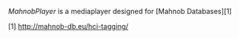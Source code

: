 *MahnobPlayer* is a mediaplayer designed for [Mahnob Databases][1]

[1] http://mahnob-db.eu/hci-tagging/

